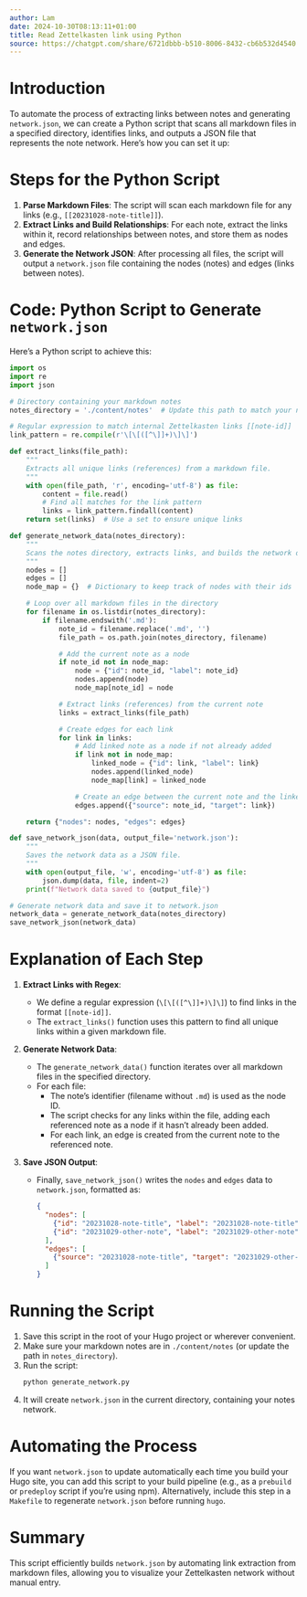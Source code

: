 ```yaml
---
author: Lam
date: 2024-10-30T08:13:11+01:00
title: Read Zettelkasten link using Python
source: https://chatgpt.com/share/6721dbbb-b510-8006-8432-cb6b532d4540
---
```


# Introduction

To automate the process of extracting links between notes and generating `network.json`, we can create a Python script that scans all markdown files in a specified directory, identifies links, and outputs a JSON file that represents the note network. Here’s how you can set it up:

# Steps for the Python Script

1. **Parse Markdown Files**: The script will scan each markdown file for any links (e.g., `[[20231028-note-title]]`).
2. **Extract Links and Build Relationships**: For each note, extract the links within it, record relationships between notes, and store them as nodes and edges.
3. **Generate the Network JSON**: After processing all files, the script will output a `network.json` file containing the nodes (notes) and edges (links between notes).

# Code: Python Script to Generate `network.json`

Here’s a Python script to achieve this:

```python
import os
import re
import json

# Directory containing your markdown notes
notes_directory = './content/notes'  # Update this path to match your notes location

# Regular expression to match internal Zettelkasten links [[note-id]]
link_pattern = re.compile(r'\[\[([^\]]+)\]\]')

def extract_links(file_path):
    """
    Extracts all unique links (references) from a markdown file.
    """
    with open(file_path, 'r', encoding='utf-8') as file:
        content = file.read()
        # Find all matches for the link pattern
        links = link_pattern.findall(content)
    return set(links)  # Use a set to ensure unique links

def generate_network_data(notes_directory):
    """
    Scans the notes directory, extracts links, and builds the network data.
    """
    nodes = []
    edges = []
    node_map = {}  # Dictionary to keep track of nodes with their ids

    # Loop over all markdown files in the directory
    for filename in os.listdir(notes_directory):
        if filename.endswith('.md'):
            note_id = filename.replace('.md', '')
            file_path = os.path.join(notes_directory, filename)

            # Add the current note as a node
            if note_id not in node_map:
                node = {"id": note_id, "label": note_id}
                nodes.append(node)
                node_map[note_id] = node

            # Extract links (references) from the current note
            links = extract_links(file_path)

            # Create edges for each link
            for link in links:
                # Add linked note as a node if not already added
                if link not in node_map:
                    linked_node = {"id": link, "label": link}
                    nodes.append(linked_node)
                    node_map[link] = linked_node

                # Create an edge between the current note and the linked note
                edges.append({"source": note_id, "target": link})

    return {"nodes": nodes, "edges": edges}

def save_network_json(data, output_file='network.json'):
    """
    Saves the network data as a JSON file.
    """
    with open(output_file, 'w', encoding='utf-8') as file:
        json.dump(data, file, indent=2)
    print(f"Network data saved to {output_file}")

# Generate network data and save it to network.json
network_data = generate_network_data(notes_directory)
save_network_json(network_data)
```

# Explanation of Each Step

1. **Extract Links with Regex**:
   - We define a regular expression (`\[\[([^\]]+)\]\]`) to find links in the format `[[note-id]]`.
   - The `extract_links()` function uses this pattern to find all unique links within a given markdown file.

2. **Generate Network Data**:
   - The `generate_network_data()` function iterates over all markdown files in the specified directory.
   - For each file:
     - The note’s identifier (filename without `.md`) is used as the node ID.
     - The script checks for any links within the file, adding each referenced note as a node if it hasn’t already been added.
     - For each link, an edge is created from the current note to the referenced note.

3. **Save JSON Output**:
   - Finally, `save_network_json()` writes the `nodes` and `edges` data to `network.json`, formatted as:
     ```json
     {
       "nodes": [
         {"id": "20231028-note-title", "label": "20231028-note-title"},
         {"id": "20231029-other-note", "label": "20231029-other-note"}
       ],
       "edges": [
         {"source": "20231028-note-title", "target": "20231029-other-note"}
       ]
     }
     ```

# Running the Script

1. Save this script in the root of your Hugo project or wherever convenient.
2. Make sure your markdown notes are in `./content/notes` (or update the path in `notes_directory`).
3. Run the script:
   ```bash
   python generate_network.py
   ```
4. It will create `network.json` in the current directory, containing your notes network.

# Automating the Process

If you want `network.json` to update automatically each time you build your Hugo site, you can add this script to your build pipeline (e.g., as a `prebuild` or `predeploy` script if you’re using npm). Alternatively, include this step in a `Makefile` to regenerate `network.json` before running `hugo`.

# Summary

This script efficiently builds `network.json` by automating link extraction from markdown files, allowing you to visualize your Zettelkasten network without manual entry.
